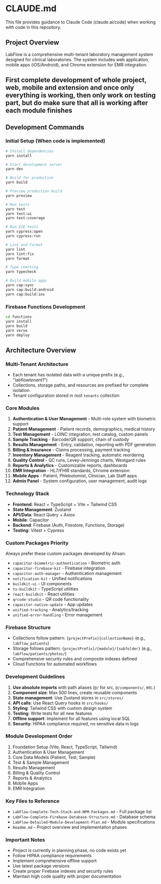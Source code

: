 # CLAUDE.md

This file provides guidance to Claude Code (claude.ai/code) when working with code in this repository.

## Project Overview

LabFlow is a comprehensive multi-tenant laboratory management system designed for clinical laboratories. The system includes web application, mobile apps (iOS/Android), and Chrome extension for EMR integration.

## First complete development of whole project, web, mobile and extension and once only everything is working, then only work on testing part, but do make sure that all is working after each module finishes

## Development Commands

### Initial Setup (When code is implemented)

```bash
# Install dependencies
yarn install

# Start development server
yarn dev

# Build for production
yarn build

# Preview production build
yarn preview

# Run tests
yarn test
yarn test:ui
yarn test:coverage

# Run E2E tests
yarn cypress:open
yarn cypress:run

# Lint and format
yarn lint
yarn lint:fix
yarn format

# Type checking
yarn typecheck

# Build mobile apps
yarn cap:sync
yarn cap:build:android
yarn cap:build:ios
```

### Firebase Functions Development

```bash
cd functions
yarn install
yarn build
yarn serve
yarn deploy
```

## Architecture Overview

### Multi-Tenant Architecture

- Each tenant has isolated data with a unique prefix (e.g., "labflow*tenant1*")
- Collections, storage paths, and resources are prefixed for complete isolation
- Tenant configuration stored in root `tenants` collection

### Core Modules

1. **Authentication & User Management** - Multi-role system with biometric support
2. **Patient Management** - Patient records, demographics, medical history
3. **Test Management** - LOINC integration, test catalog, custom panels
4. **Sample Tracking** - Barcode/QR support, chain of custody
5. **Results Management** - Entry, validation, reporting with PDF generation
6. **Billing & Insurance** - Claims processing, payment tracking
7. **Inventory Management** - Reagent tracking, automatic reordering
8. **Quality Control** - QC runs, Levey-Jennings charts, Westgard rules
9. **Reports & Analytics** - Customizable reports, dashboards
10. **EMR Integration** - HL7/FHIR standards, Chrome extension
11. **Mobile Apps** - Patient, Phlebotomist, Clinician, Lab Staff apps
12. **Admin Panel** - System configuration, user management, audit logs

### Technology Stack

- **Frontend**: React + TypeScript + Vite + Tailwind CSS
- **State Management**: Zustand
- **API/Data**: React Query + Axios
- **Mobile**: Capacitor
- **Backend**: Firebase (Auth, Firestore, Functions, Storage)
- **Testing**: Vitest + Cypress

### Custom Packages Priority

Always prefer these custom packages developed by Ahsan:

- `capacitor-biometric-authentication` - Biometric auth
- `capacitor-firebase-kit` - Firebase integration
- `capacitor-auth-manager` - Authentication management
- `notification-kit` - Unified notifications
- `buildkit-ui` - UI components
- `ts-buildkit` - TypeScript utilities
- `react-buildkit` - React utilities
- `qrcode-studio` - QR code functionality
- `capacitor-native-update` - App updates
- `unified-tracking` - Analytics/tracking
- `unified-error-handling` - Error management

### Firebase Structure

- Collections follow pattern: `{projectPrefix}{collectionName}` (e.g., `labflow_patients`)
- Storage follows pattern: `{projectPrefix}/{module}/{subfolder}` (e.g., `labflow/patients/photos/`)
- Comprehensive security rules and composite indexes defined
- Cloud Functions for automated workflows

### Development Guidelines

1. **Use absolute imports** with path aliases (`@/` for src, `@/components/`, etc.)
2. **Component size**: Max 500 lines, create reusable components
3. **State management**: Use Zustand stores in `src/stores/`
4. **API calls**: Use React Query hooks in `src/hooks/`
5. **Styling**: Tailwind CSS with custom design system
6. **Testing**: Write tests for all new features
7. **Offline support**: Implement for all features using local SQL
8. **Security**: HIPAA compliance required, no sensitive data in logs

### Module Development Order

1. Foundation Setup (Vite, React, TypeScript, Tailwind)
2. Authentication & User Management
3. Core Data Models (Patient, Test, Sample)
4. Test & Sample Management
5. Results Management
6. Billing & Quality Control
7. Reports & Analytics
8. Mobile Apps
9. EMR Integration

### Key Files to Reference

- `LabFlow-Complete-Tech-Stack-and-NPM-Packages.md` - Full package list
- `LabFlow-Complete-Firebase-Database-Structure.md` - Database schema
- `LabFlow-Detailed-Module-Development-Plan.md` - Module specifications
- `Readme.md` - Project overview and implementation phases

### Important Notes

- Project is currently in planning phase, no code exists yet
- Follow HIPAA compliance requirements
- Implement comprehensive offline support
- Use latest package versions
- Create proper Firebase indexes and security rules
- Maintain high code quality with proper documentation
